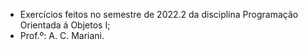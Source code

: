 - Exercícios feitos no semestre de 2022.2 da disciplina Programação Orientada á Objetos I;
- Prof.º: A. C. Mariani.
